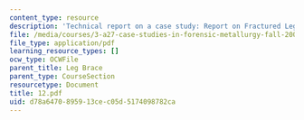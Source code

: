 ```yaml
---
content_type: resource
description: 'Technical report on a case study: Report on Fractured Leg Brace.'
file: /media/courses/3-a27-case-studies-in-forensic-metallurgy-fall-2007/d78a6470895913cec05d5174098782ca_12.pdf
file_type: application/pdf
learning_resource_types: []
ocw_type: OCWFile
parent_title: Leg Brace
parent_type: CourseSection
resourcetype: Document
title: 12.pdf
uid: d78a6470-8959-13ce-c05d-5174098782ca
---
```

